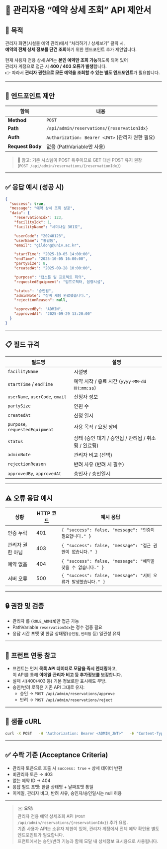 # 🧩 관리자용 “예약 상세 조회” API 제안서

## 📌 목적  
관리자 화면(시설물 예약 관리)에서 “처리하기 / 상세보기” 클릭 시,  
**예약의 전체 상세 정보를 단건 조회**하기 위한 엔드포인트 추가 제안입니다.  

현재 사용자 전용 상세 API는 **본인 예약만 조회 가능**하도록 되어 있어  
관리자 계정으로 접근 시 **400 / 403 오류가 발생**합니다.  
👉 따라서 **관리자 권한으로 모든 예약을 조회할 수 있는 별도 엔드포인트**가 필요합니다.

---

## 🔗 엔드포인트 제안  

| 항목 | 내용 |
|------|------|
| **Method** | `POST` |
| **Path** | `/api/admin/reservations/{reservationIdx}` |
| **Auth** | `Authorization: Bearer <JWT>` (관리자 권한 필요) |
| **Request Body** | 없음 (PathVariable만 사용) |

> 📍 참고: 기존 시스템이 POST 위주이므로 GET 대신 POST 유지 권장  
> (`POST /api/admin/reservations/{reservationIdx}`)

---

## ✅ 응답 예시 (성공 시)

```json
{
  "success": true,
  "message": "예약 상세 조회 성공",
  "data": {
    "reservationIdx": 123,
    "facilityIdx": 1,
    "facilityName": "세미나실 301호",

    "userCode": "20240123",
    "userName": "홍길동",
    "email": "gildong@univ.ac.kr",

    "startTime": "2025-10-05 14:00:00",
    "endTime": "2025-10-05 16:00:00",
    "partySize": 8,
    "createdAt": "2025-09-28 10:00:00",

    "purpose": "캡스톤 팀 프로젝트 회의",
    "requestedEquipment": "빔프로젝터, 음향시설",

    "status": "승인됨", 
    "adminNote": "장비 세팅 완료했습니다.",
    "rejectionReason": null,

    "approvedBy": "ADMIN",
    "approvedAt": "2025-09-29 13:20:00"
  }
}
```

---

## 📋 필드 규격  

| 필드명 | 설명 |
|--------|------|
| `facilityName` | 시설명 |
| `startTime` / `endTime` | 예약 시작 / 종료 시간 (`yyyy-MM-dd HH:mm:ss`) |
| `userName`, `userCode`, `email` | 신청자 정보 |
| `partySize` | 인원 수 |
| `createdAt` | 신청 일시 |
| `purpose`, `requestedEquipment` | 사용 목적 / 요청 장비 |
| `status` | 상태 (승인 대기 / 승인됨 / 반려됨 / 취소됨 / 완료됨) |
| `adminNote` | 관리자 비고 (선택) |
| `rejectionReason` | 반려 사유 (반려 시 필수) |
| `approvedBy`, `approvedAt` | 승인자 / 승인일시 |

---

## ⚠️ 오류 응답 예시

| 상황 | HTTP 코드 | 예시 응답 |
|------|------------|-----------|
| 인증 누락 | 401 | `{ "success": false, "message": "인증이 필요합니다." }` |
| 관리자 권한 아님 | 403 | `{ "success": false, "message": "접근 권한이 없습니다." }` |
| 예약 없음 | 404 | `{ "success": false, "message": "예약을 찾을 수 없습니다." }` |
| 서버 오류 | 500 | `{ "success": false, "message": "서버 오류가 발생했습니다." }` |

---

## 🔒 권한 및 검증  

- 관리자 롤 (`ROLE_ADMIN`)만 접근 가능  
- PathVariable `reservationIdx`는 정수 검증 필요  
- 응답 시간 포맷 및 한글 상태명(`승인됨`, `반려됨` 등) 일관성 유지  

---

## 🧠 프런트 연동 참고  

- 프런트는 먼저 **목록 API 데이터로 모달을 즉시 렌더링**하고,  
  이 API를 통해 **이메일·관리자 비고 등 추가정보를 보강**합니다.  
- 실패 시(400/403 등) 기본 정보로만 표시해도 무방.  
- 승인/반려 로직은 기존 API 그대로 유지:  
  - 승인 → `POST /api/admin/reservations/approve`  
  - 반려 → `POST /api/admin/reservations/reject`

---

## 💬 샘플 cURL  

```bash
curl -X POST   -H "Authorization: Bearer <ADMIN_JWT>"   -H "Content-Type: application/json"   https://bluecrab.chickenkiller.com/BlueCrab-1.0.0/api/admin/reservations/123
```

---

## ✅ 수락 기준 (Acceptance Criteria)

- 관리자 토큰으로 호출 시 `success: true` + 상세 데이터 반환  
- 비관리자 토큰 → 403  
- 없는 예약 ID → 404  
- 응답 필드 포맷: 한글 상태명 + 날짜포맷 통일  
- 이메일, 관리자 비고, 반려 사유, 승인자/승인일시는 null 허용  

---

> ✉️ **요약:**  
> 관리자 전용 예약 상세조회 API (`POST /api/admin/reservations/{reservationIdx}`) 추가 요청.  
> 기존 사용자 API는 소유자 제한이 있어, 관리자 계정에서 전체 예약 확인용 별도 엔드포인트가 필요합니다.  
> 프런트에서는 승인/반려 기능과 함께 모달 내 상세정보 표시용으로 사용됩니다.
